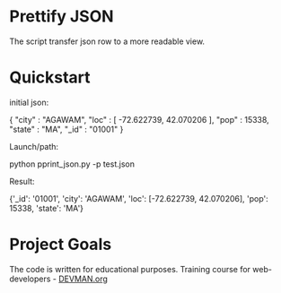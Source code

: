 # **Prettify JSON**

The script transfer json row to a more readable view.

# Quickstart

initial json:

{ "city" : "AGAWAM", "loc" : [ -72.622739, 42.070206 ], "pop" : 15338, "state" : "MA", "_id" : "01001" }

Launch/path:

python pprint_json.py -p test.json

Result:

{'_id': '01001',
'city': 'AGAWAM',
'loc': [-72.622739, 42.070206],
'pop': 15338,
'state': 'MA'}

# **Project Goals**

The code is written for educational purposes. Training course for web-developers - [DEVMAN.org](https://devman.org)
